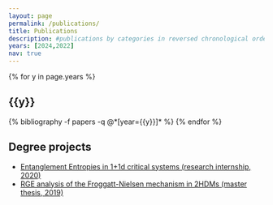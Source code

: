 ```yaml
---
layout: page
permalink: /publications/
title: Publications
description: #publications by categories in reversed chronological order. generated by jekyll-scholar.
years: [2024,2022]
nav: true
---
```


<div class="publications">

{% for y in page.years %}
  <h2 class="year">{{y}}</h2>
  {% bibliography -f papers -q @*[year={{y}}]* %}
{% endfor %}

</div>

## Degree projects

* [Entanglement Entropies in 1+1d critical systems (research internship, 2020)](/assets/pdf/internship-report-2020.pdf)
* [RGE analysis of the Froggatt-Nielsen mechanism in 2HDMs (master thesis, 2019)](http://lup.lub.lu.se/student-papers/record/8986051/file/8986075.pdf)
